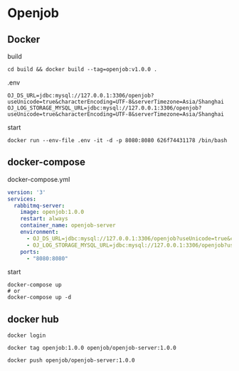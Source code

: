 # Openjob

## Docker

build
```shell
cd build && docker build --tag=openjob:v1.0.0 .
```

.env
```properties
OJ_DS_URL=jdbc:mysql://127.0.0.1:3306/openjob?useUnicode=true&characterEncoding=UTF-8&serverTimezone=Asia/Shanghai
OJ_LOG_STORAGE_MYSQL_URL=jdbc:mysql://127.0.0.1:3306/openjob?useUnicode=true&characterEncoding=UTF-8&serverTimezone=Asia/Shanghai
```
 
start
```shell
docker run --env-file .env -it -d -p 8080:8080 626f74431178 /bin/bash
```

## docker-compose

docker-compose.yml
```yaml
version: '3'
services:
  rabbitmq-server:
    image: openjob:1.0.0
    restart: always
    container_name: openjob-server
    environment:
      - OJ_DS_URL=jdbc:mysql://127.0.0.1:3306/openjob?useUnicode=true&characterEncoding=UTF-8&serverTimezone=Asia/Shanghai
      - OJ_LOG_STORAGE_MYSQL_URL=jdbc:mysql://127.0.0.1:3306/openjob?useUnicode=true&characterEncoding=UTF-8&serverTimezone=Asia/Shanghai
    ports:
      - "8080:8080"
```

start
```shell
docker-compose up
# or
docker-compose up -d

```

## docker hub
```
docker login

docker tag openjob:1.0.0 openjob/openjob-server:1.0.0

docker push openjob/openjob-server:1.0.0
```